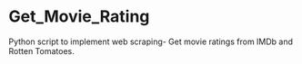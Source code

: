 # Get_Movie_Rating
Python script to implement web scraping- Get movie ratings from IMDb and Rotten Tomatoes.
